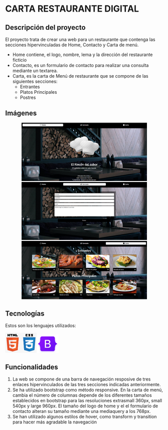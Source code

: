 # CARTA RESTAURANTE DIGITAL

## Descripción del proyecto
El proyecto trata de crear una web para un restaurante que contenga las secciones hipervinculadas de Home, Contacto y Carta de menú.
-   Home contiene, el logo, nombre, lema y la dirección del restaurante ficticio
-   Contacto, es un formulario de contacto para realizar una consulta mediante un textarea.
-   Carta, es la carta de Menú de restaurante que se compone de las siguientes secciones:
    -   Entrantes
    -   Platos Principales
    -   Postres

## Imágenes

<p align="center">
<img src="/img/Screenshot_1.png" width="400">
<img src="/img/Screenshot_2.png" width="400">
<img src="/img/Screenshot_3.png" width="400">
</p>

## Tecnologías
Estos son los lenguajes utilizados:

<img src="img/logo_html_css.png" width="100"><img src="img/logo_bootstrap.png" width="70">

## Funcionalidades
1. La web se compone de una barra de navegación resposive de tres enlaces hipervinculados de las tres secciones indicadas anteriormente.
2. Se ha utilizado bootstrap como método responsive. En la carta de menú, cambia el número de columnas depende de los diferentes tamaños establecidos en bootstrap para las resoluciones extrasmall 360px, small 540px y large 960px. El tamaño del logo de home y el el formulario de contacto alteran su tamaño mediante una mediaquery a los 768px.
3. Se han utilizado algunos estilos de hover, como transform y transition para hacer más agradable la navegación